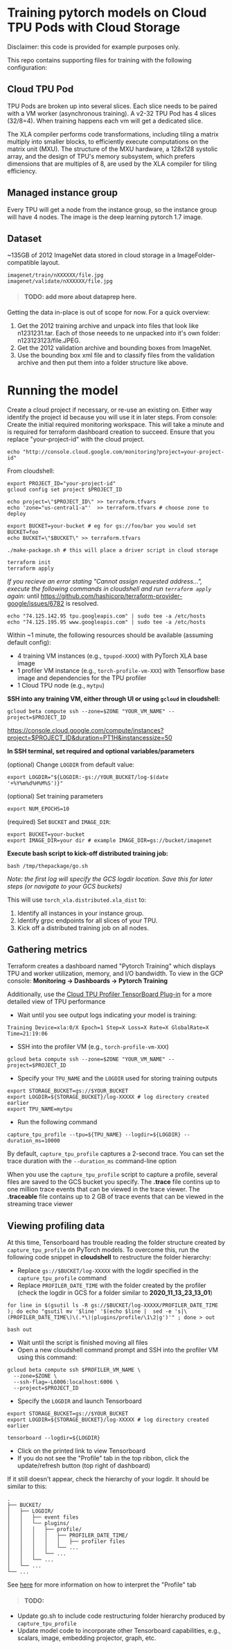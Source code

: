 # Training pytorch models on Cloud TPU Pods with Cloud Storage

Disclaimer: this code is provided for example purposes only.

This repo contains supporting files for training with the following configuration:

## Cloud TPU Pod

TPU Pods are broken up into several slices. Each slice needs to be paired with a VM worker (asynchronous training). A v2-32 TPU Pod has 4 slices (32/8=4).
When training happens each vm will get a dedicated slice.

The XLA compiler performs code transformations, including tiling a matrix multiply into smaller blocks, to efficiently execute computations on the matrix unit (MXU).
The structure of the MXU hardware, a 128x128 systolic array, and the design of TPU's memory subsystem, which prefers dimensions that are multiples of 8, are used by the XLA compiler for tiling efficiency.

## Managed instance group

Every TPU will get a node from the instance group, so the instance group will have 4 nodes. The image is the deep learning pytorch 1.7 image.

## Dataset

~135GB of 2012 ImageNet data stored in cloud storage in a ImageFolder-compatible layout.

```
imagenet/train/nXXXXXX/file.jpg
imagenet/validate/nXXXXXX/file.jpg
```

> #### TODO: add more about dataprep here.


Getting the data in-place is out of scope for now. For a quick overview:

1. Get the 2012 training archive and unpack into files that look like n1231231.tar. Each of those neeeds to ne unpacked into it's own folder: n123123123/file.JPEG.
2. Get the 2012 validation archive and bounding boxes from ImageNet.
3. Use the bounding box xml file and to classify files from the validation archive and then put them into a folder structure like above.

# Running the model

Create a cloud project if necessary, or re-use an existing on. Either way identify the project id because you will use it in later steps.
From console: Create the initial required monitoring workspace. This will take a minute and is required for terraform dashboard creation to succeed. Ensure that you replace "your-project-id"
with the cloud project.

```
echo "http://console.cloud.google.com/monitoring?project=your-project-id"
```

From cloudshell:

```
export PROJECT_ID="your-project-id"
gcloud config set project $PROJECT_ID

echo project=\"$PROJECT_ID\" >> terraform.tfvars
echo 'zone="us-central1-a"'  >> terraform.tfvars # choose zone to deploy

export BUCKET=your-bucket # eg for gs://foo/bar you would set BUCKET=foo
echo BUCKET=\"$BUCKET\" >> terraform.tfvars

./make-package.sh # this will place a driver script in cloud storage

terraform init
terraform apply
```
*If you recieve an error stating "Cannot assign requested address...", execute the following commands in cloudshell and run `terraform apply` again:* until https://github.com/hashicorp/terraform-provider-google/issues/6782 is resolved.

```
echo "74.125.142.95 tpu.googleapis.com" | sudo tee -a /etc/hosts
echo "74.125.195.95 www.googleapis.com" | sudo tee -a /etc/hosts
```


Within ~1 minute, the following resources should be available (assuming default config):
* 4 training VM instances (e.g., `tpupod-XXXX`) with PyTorch XLA base image
* 1 profiler VM instance (e.g., `torch-profile-vm-XXX`) with Tensorflow base image and dependencies for the TPU profiler
* 1 Cloud TPU node (e.g., `mytpu`)

**SSH into any training VM, either through UI or using `gcloud` in cloudshell:**

```
gcloud beta compute ssh --zone=$ZONE "YOUR_VM_NAME" --project=$PROJECT_ID
```

https://console.cloud.google.com/compute/instances?project=$PROJECT_ID&duration=PT1H&instancessize=50

**In SSH terminal, set required and optional variables/parameters**

(optional) Change ``LOGDIR`` from default value:

```
export LOGDIR="${LOGDIR:-gs://YOUR_BUCKET/log-$(date '+%Y%m%d%H%M%S')}"
```

(optional) Set training parameters

```
export NUM_EPOCHS=10
```
(required) Set `BUCKET` and `IMAGE_DIR`:
```
export BUCKET=your-bucket
export IMAGE_DIR=your dir # example IMAGE_DIR=gs://bucket/imagenet
```
**Execute bash script to kick-off distributed training job:**

```
bash /tmp/thepackage/go.sh
```
*Note: the first log will specify the GCS logdir location. Save this for later steps (or navigate to your GCS buckets)*

This will use `torch_xla.distributed.xla_dist` to:

1. Identify all instances in your instance group.
2. Identify grpc endpoints for all slices of your TPU.
3. Kick off a distributed training job on all nodes.

## Gathering metrics

Terraform creates a dashboard named "Pytorch Training" which displays TPU and worker utilization, memory, and I/O bandwidth.
To view in the GCP console: **Monitoring -> Dashboards -> Pytorch Training**

Additionally, use the [Cloud TPU Profiler TensorBoard Plug-in](https://cloud.google.com/tpu/docs/cloud-tpu-tools) for a more detailed view of TPU performance

* Wait until you see output logs indicating your model is training:

```
Training Device=xla:0/X Epoch=1 Step=X Loss=X Rate=X GlobalRate=X Time=21:19:06
```

* SSH into the profiler VM (e.g., `torch-profile-vm-XXX`) 

```
gcloud beta compute ssh --zone=$ZONE "YOUR_VM_NAME" --project=$PROJECT_ID
```

* Specify your `TPU_NAME` and the `LOGDIR` used for storing training outputs

```
export STORAGE_BUCKET=gs://$YOUR_BUCKET
export LOGDIR=${STORAGE_BUCKET}/log-XXXXX # log directory created earlier
export TPU_NAME=mytpu
```
* Run the following command
```
capture_tpu_profile --tpu=${TPU_NAME} --logdir=${LOGDIR} --duration_ms=10000
```
By default, `capture_tpu_profile` captures a 2-second trace. You can set the trace duration with the `--duration_ms` command-line option

When you use the `capture_tpu_profile` script to capture a profile, several files are saved to the GCS bucket you specify. The **.trace** file contins up to one million trace events that can be viewed in the trace viewer. The **.traceable** file contains up to 2 GB of trace events that can be viewed in the streaming trace viewer

## Viewing profiling data

At this time, Tensorboard has trouble reading the folder structure created by `capture_tpu_profile` on PyTorch models. To overcome this, run the following code snippet in **cloudshell** to restructure the folder hierarchy: 
* Replace `gs://$BUCKET/log-XXXXX` with the logdir specified in the ``capture_tpu_profile`` command 
* Replace `PROFILER_DATE_TIME` with the folder created by the profiler (check the logdir in GCS for a folder similar to **2020_11_13_23_13_01**)


```
for line in $(gsutil ls -R gs://$BUCKET/log-XXXXX/PROFILER_DATE_TIME ); do echo "gsutil mv '$line' '$(echo $line |  sed -e 's|\(PROFILER_DATE_TIME\)\(.*\)|plugins/profile/\1\2|g')'" ; done > out

bash out
```
* Wait until the script is finished moving all files
* Open a new cloudshell command prompt and SSH into the profiler VM using this command:

```
gcloud beta compute ssh $PROFILER_VM_NAME \
  --zone=$ZONE \
  --ssh-flag=-L6006:localhost:6006 \
  --project=$PROJECT_ID
```
* Specify the `LOGDIR` and launch Tensorboard

```
export STORAGE_BUCKET=gs://$YOUR_BUCKET
export LOGDIR=${STORAGE_BUCKET}/log-XXXXX # log directory created earlier

tensorboard --logdir=${LOGDIR}
```

* Click on the printed link to view Tensorboard 
* If you do not see the "Profile" tab in the top ribbon, click the update/refresh button (top right of dashboard) 

If it still doesn't appear, check the hierarchy of your logdir. It should be similar to this:

    .
    ├── BUCKET/            
    │   ├── LOGDIR/
    │   │   ├── event files
    │   │   └── plugins/
    │   │   │   ├── profile/
    │   │   │   │   ├── PROFILER_DATE_TIME/
    │   │   │   │   │   ├── profiler files
    │   │   │   │   └── ...
    │   │   │   └── ...
    │   │   └── ...    
    │   └── ...                
    └── ...


See [here](https://cloud.google.com/tpu/docs/cloud-tpu-tools#profile_tab) for more information on how to interpret the "Profile" tab

> #### **TODO:**
* Update go.sh to include code restructuring folder hierarchy produced by ``capture_tpu_profile``
* Update model code to incorporate other Tensorboard capabilities, e.g., scalars, image, embedding projector, graph, etc.
